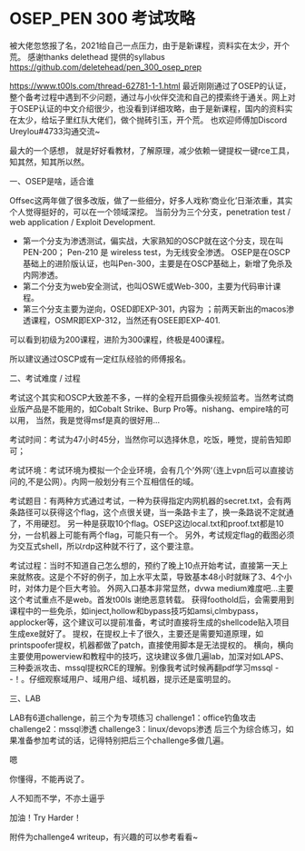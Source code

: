 # OSEP_PEN 300 考试攻略

被大佬忽悠报了名，2021给自己一点压力，由于是新课程，资料实在太少，开个荒。
感谢thanks delethead 提供的syllabus
https://github.com/deletehead/pen_300_osep_prep 


https://www.t00ls.com/thread-62781-1-1.html
最近刚刚通过了OSEP的认证，整个备考过程中遇到不少问题，通过与小伙伴交流和自己的摸索终于通关。网上对于OSEP认证的中文介绍很少，也没看到详细攻略，由于是新课程，国内的资料实在太少，给坛子里红队大佬们，做个抛砖引玉，开个荒。
也欢迎师傅加Discord Ureylou#4733沟通交流~


最大的一个感想， 就是好好看教材，了解原理，减少依赖一键提权一键rce工具，知其然，知其所以然。

一、OSEP是啥，适合谁

Offsec这两年做了很多改版，做了一些细分，好多人戏称‘商业化’日渐浓重，其实个人觉得挺好的，可以在一个领域深挖。
当前分为三个分支，penetration test / web application / Exploit Development.
- 第一个分支为渗透测试，偏实战，大家熟知的OSCP就在这个分支，现在叫PEN-200；  Pen-210 是 wireless test，为无线安全渗透。
OSEP是在OSCP基础上的进阶版认证，也叫Pen-300，主要是在OSCP基础上，新增了免杀及内网渗透。
- 第二个分支为web安全测试，也叫OSWE或Web-300，主要为代码审计课程。
- 第三个分支主要为逆向，OSED即EXP-301，内容为 ；前两天新出的macos渗透课程，OSMR即EXP-312，当然还有OSEE即EXP-401.


可以看到初级为200课程，进阶为300课程，终极是400课程。

所以建议通过OSCP或有一定红队经验的师傅报名。

二、考试难度 / 过程

考试这个其实和OSCP大致差不多，一样的全程开启摄像头视频监考。当然考试商业版产品是不能用的，如Cobalt Strike、Burp Pro等。nishang、empire啥的可以用， 当然，我是觉得msf是真的很好用...

考试时间：考试为47小时45分，当然你可以选择休息，吃饭，睡觉，提前告知即可；

考试环境：考试环境为模拟一个企业环境，会有几个’外网‘（连上vpn后可以直接访问的,不是公网）。内网一般划分有三个互相信任的域。

考试题目：有两种方式通过考试，一种为获得指定内网机器的secret.txt，会有两条路径可以获得这个flag，这个点很关键，当一条路卡主了，换一条路说不定就通了，不用硬怼。
另一种是获取10个flag。OSEP这边local.txt和proof.txt都是10分，一台机器上可能有两个flag，可能只有一个。
另外，考试规定flag的截图必须为交互式shell，所以rdp这种就不行了，这个要注意。

考试过程：当时不知道自己怎么想的，预约了晚上10点开始考试，直接第一天上来就熬夜。这是个不好的例子，加上水平太菜，导致基本48小时就眯了3、4个小时，对体力是个巨大考验。
外网入口基本非常显然，dvwa medium难度吧...主要这个考试重点不是web。首发t00ls 谢绝恶意转载。
获得foothold后，会需要用到课程中的一些免杀，如inject,hollow和bypass技巧如amsi,clmbypass，applocker等，这个建议可以提前准备，考试时直接将生成的shellcode贴入项目生成exe就好了。
提权，在提权上卡了很久，主要还是需要知道原理，如printspoofer提权，机器都做了patch，直接使用脚本是无法提权的。
横向，横向主要使用powerview和教程中的技巧，这块建议多做几遍lab，加深对如LAPS、三种委派攻击、mssql提权RCE的理解。别像我考试时候再翻pdf学习mssql - -！。仔细观察域用户、域用户组、域机器，提示还是蛮明显的。

三、LAB

LAB有6道challenge，前三个为专项练习
challenge1：office钓鱼攻击
challenge2：mssql渗透
challenge3：linux/devops渗透
后三个为综合练习，如果准备参加考试的话，记得特别把后三个challenge多做几遍。

嗯

你懂得，不能再说了。


人不知而不学，不亦土逼乎

加油！Try Harder！

附件为challenge4 writeup，有兴趣的可以参考看看~

